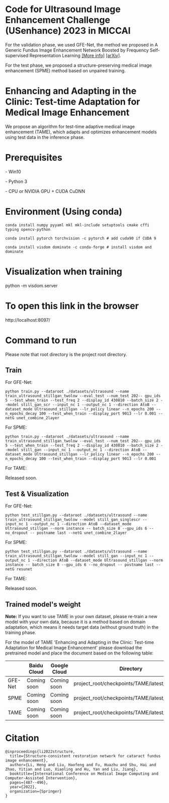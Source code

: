 # Code for Ultrasound Image Enhancement Challenge (USenhance) 2023 in MICCAI
For the validation phase, we used GFE-Net, the method we proposed in A Generic Fundus Image Enhancement Network Boosted by Frequency Self-supervised Representation Learning [[More info]](https://github.com/liamheng/Annotation-free-Fundus-Image-Enhancement) [[arXiv]](https://arxiv.org/abs/2206.04684). 

For the test phase, we proposed a structure-preserving medical image enhancement (SPME) method based on unpaired training.

# Enhancing and Adapting in the Clinic: Test-time Adaptation for Medical Image Enhancement
We propose an algorithm for test-time adaptive medical image enhancement (TAME), which adapts and optimizes enhancement models using test data in the inference phase.


# Prerequisites

\- Win10

\- Python 3

\- CPU or NVIDIA GPU + CUDA CuDNN

# Environment (Using conda)

```
conda install numpy pyyaml mkl mkl-include setuptools cmake cffi typing opencv-python

conda install pytorch torchvision -c pytorch # add cuda90 if CUDA 9

conda install visdom dominate -c conda-forge # install visdom and dominate
```

# Visualization when training

python -m visdom.server

# To open this link in the browser

http://localhost:8097/


# Command to run

Please note that root directory is the project root directory.

## Train

For GFE-Net:

```
python train.py --dataroot ./datasets/ultrasound --name train_ultrasound_stillgan_twolow --eval_test --num_test 202-- gpu_ids 5 --test_when_train --test_freq 2 --display_id 430810 --batch_size 2 --model still_gan_scr --input_nc 1 --output_nc 1 --direction AtoB --dataset_mode Ultrasound_stillgan --lr_policy linear --n_epochs 200 --n_epochs_decay 100 --test_when_train --display_port 9013 --lr 0.001 --netG unet_combine_2layer
```

For SPME:

```
python train.py --dataroot ./datasets/ultrasound --name train_ultrasound_stillgan_twolow --eval_test --num_test 202-- gpu_ids 5 --test_when_train --test_freq 2 --display_id 430810 --batch_size 2 --model still_gan --input_nc 1 --output_nc 1 --direction AtoB --dataset_mode Ultrasound_stillgan --lr_policy linear --n_epochs 200 --n_epochs_decay 100 --test_when_train --display_port 9013 --lr 0.001
```

For TAME:

Released soon.

## Test & Visualization

For GFE-Net:

```
python test_stillgan.py --dataroot ./datasets/ultrasound --name train_ultrasound_stillgan_twolow --model still_gan_singlescr --input_nc 1 --output_nc 1 --direction AtoB --dataset_mode Ultrasound_stillgan --norm instance -- batch_size 8 --gpu_ids 6 --no_dropout -- postname last --netG unet_combine_2layer
```

For SPME:

```
python test_stillgan.py --dataroot ./datasets/ultrasound --name train_ultrasound_stillgan_twolow --model still_gan --input_nc 1 --output_nc 1 --direction AtoB --dataset_mode Ultrasound_stillgan --norm instance -- batch_size 8 --gpu_ids 6 --no_dropout -- postname last --netG resunet
```

For TAME:

Released soon.


## Trained model's weight

**Note:** If you want to use TAME in your own dataset, please re-train a new model with your own data, because it is a method based on domain adaptation, which means it needs target data (without ground truth) in the training phase.

For the model of TAME 'Enhancing and Adapting in the Clinic: Test-time Adaptation for Medical Image Enhancement' please download the pretrained model and place the document based on the following table:

|        | Baidu Cloud                                                  | Google Cloud                                                 | Directory                                        |
| ------ | ------------------------------------------------------------ | ------------------------------------------------------------ | ------------------------------------------------ |
| GFE-Net | Coming soon                                                  | Coming soon                                                  | project_root/checkpoints/TAME/latest_net_G.pth |
| SPME | Coming soon                                                  | Coming soon                                                  | project_root/checkpoints/TAME/latest_net_G.pth |
| TAME | Coming soon                                                  | Coming soon                                                  | project_root/checkpoints/TAME/latest_net_G.pth |


# Citation

```
@inproceedings{li2022structure,
  title={Structure-consistent restoration network for cataract fundus image enhancement},
  author={Li, Heng and Liu, Haofeng and Fu, Huazhu and Shu, Hai and Zhao, Yitian and Luo, Xiaoling and Hu, Yan and Liu, Jiang},
  booktitle={International Conference on Medical Image Computing and Computer-Assisted Intervention},
  pages={487--496},
  year={2022},
  organization={Springer}
}
```

